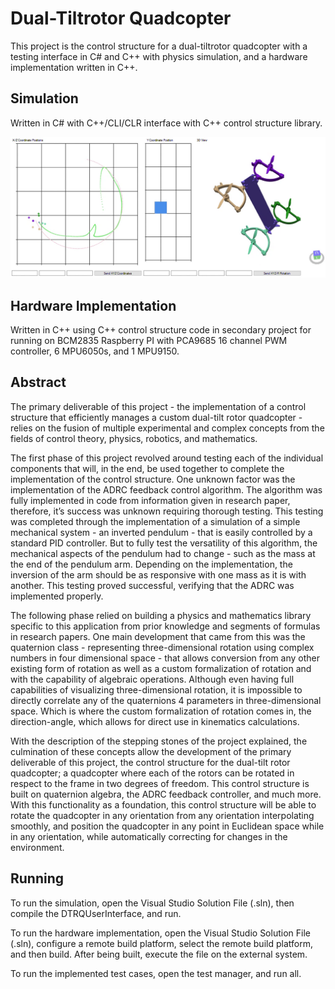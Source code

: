 # Dual-Tiltrotor Quadcopter
This project is the control structure for a dual-tiltrotor quadcopter with a testing interface in C# and C++ with physics simulation, and a hardware implementation written in C++.

## Simulation
Written in C# with C++/CLI/CLR interface with C++ control structure library.

![alt text](/videoScreenshot.PNG)

## Hardware Implementation
Written in C++ using C++ control structure code in secondary project for running on BCM2835 Raspberry PI with PCA9685 16 channel PWM controller, 6 MPU6050s, and 1 MPU9150.


## Abstract
The primary deliverable of this project - the implementation of a control structure that efficiently manages a custom dual-tilt rotor quadcopter - relies on the fusion of multiple experimental and complex concepts from the fields of control theory, physics, robotics, and mathematics.

The first phase of this project revolved around testing each of the individual components that will, in the end, be used together to complete the implementation of the control structure. One unknown factor was the implementation of the ADRC feedback control algorithm. The algorithm was fully implemented in code from information given in research paper, therefore, it’s success was unknown requiring thorough testing. This testing was completed through the implementation of a simulation of a simple mechanical system - an inverted pendulum - that is easily controlled by a standard PID controller. But to fully test the versatility of this algorithm, the mechanical aspects of the pendulum had to change - such as the mass at the end of the pendulum arm. Depending on the implementation, the inversion of the arm should be as responsive with one mass as it is with another. This testing proved successful, verifying that the ADRC was implemented properly.

The following phase relied on building a physics and mathematics library specific to this application from prior knowledge and segments of formulas in research papers. One main development that came from this was the quaternion class - representing three-dimensional rotation using complex numbers in four dimensional space - that allows conversion from any other existing form of rotation as well as a custom formalization of rotation and with the capability of algebraic operations. Although even having full capabilities of visualizing three-dimensional rotation, it is impossible to directly correlate any of the quaternions 4 parameters in three-dimensional space. Which is where the custom formalization of rotation comes in, the direction-angle, which allows for direct use in kinematics calculations.

With the description of the stepping stones of the project explained, the culmination of these concepts allow the development of the primary deliverable of this project, the control structure for the dual-tilt rotor quadcopter; a quadcopter where each of the rotors can be rotated in respect to the frame in two degrees of freedom. This control structure is built on quaternion algebra, the ADRC feedback controller, and much more. With this functionality as a foundation, this control structure will be able to rotate the quadcopter in any orientation from any orientation interpolating smoothly, and position the quadcopter in any point in Euclidean space while in any orientation, while automatically correcting for changes in the environment.

## Running
To run the simulation, open the Visual Studio Solution File (.sln), then compile the DTRQUserInterface, and run.

To run the hardware implementation, open the Visual Studio Solution File (.sln), configure a remote build platform, select the remote build platform, and then build. After being built, execute the file on the external system.

To run the implemented test cases, open the test manager, and run all.
